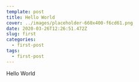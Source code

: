 ```yaml
---
template: post
title: Hello World
cover: ../images/placeholder-660x400-f6cd61.png
date: 2020-03-26T12:26:51.472Z
slug: first
categories:
  - first-post
tags:
  - first-post
---
```

Hello World